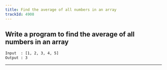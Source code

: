 ```yaml
---
title: Find the average of all numbers in an array
trackId: 4908
---
```


## Write a program to find the average of all numbers in an array

```txt
Input  : [1, 2, 3, 4, 5]
Output : 3
```

---
